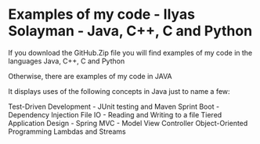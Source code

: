 # Examples of my code - Ilyas Solayman - Java, C++, C and Python

If you download the GitHub.Zip file you will find examples of my code in the languages Java, C++, C and Python

Otherwise, there are examples of my code in JAVA 

It displays uses of the following concepts in Java just to name a few: 

Test-Driven Development - JUnit testing and Maven
Sprint Boot - Dependency Injection 
File IO - Reading and Writing to a file
Tiered Application Design - Spring MVC - Model View Controller
Object-Oriented Programming 
Lambdas and Streams
